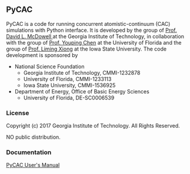 ## PyCAC

PyCAC is a code for running concurrent atomistic-continuum (CAC) simulations with Python interface. It is developed by the group of [Prof. David L. McDowell ](http://www.me.gatech.edu/faculty/mcdowell) at the Georgia Institute of Technology, in collaboration with the group of [Prof. Youping Chen](http://web.mae.ufl.edu/chenlab/) at the University of Florida and the group of [Prof. Liming Xiong](http://www.aere.iastate.edu/lmxiong/) at the Iowa State University. The code development is sponsored by

* National Science Foundation
	- Georgia Institute of Technology, CMMI-1232878
	- University of Florida, CMMI-1233113
	- Iowa State University, CMMI-1536925
* Department of Energy, Office of Basic Energy Sciences
	- University of Florida, DE-SC0006539


### License

Copyright (c) 2017 Georgia Institute of Technology. All Rights Reserved.

NO public distribution.

### Documentation

[PyCAC User's Manual](https://gt-mcdowell-lab.github.io/PyCAC/)
